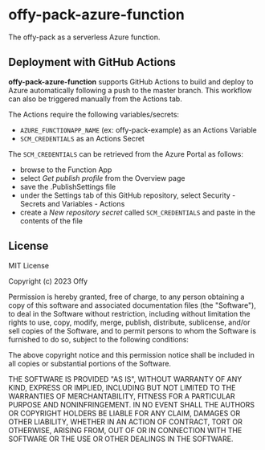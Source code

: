 offy-pack-azure-function
========================

The offy-pack as a serverless Azure function.


Deployment with GitHub Actions
------------------------------

__offy-pack-azure-function__ supports GitHub Actions to build and deploy to Azure automatically following a push to the master branch.  This workflow can also be triggered manually from the Actions tab.

The Actions require the following variables/secrets:
- `AZURE_FUNCTIONAPP_NAME` (ex: offy-pack-example) as an Actions Variable
- `SCM_CREDENTIALS` as an Actions Secret

The `SCM_CREDENTIALS` can be retrieved from the Azure Portal as follows:
- browse to the Function App
- select _Get publish profile_ from the Overview page
- save the .PublishSettings file
- under the Settings tab of this GitHub repository, select Security - Secrets and Variables - Actions
- create a _New repository secret_ called `SCM_CREDENTIALS` and paste in the contents of the file


License
-------

MIT License

Copyright (c) 2023 Offy

Permission is hereby granted, free of charge, to any person obtaining a copy of this software and associated documentation files (the "Software"), to deal in the Software without restriction, including without limitation the rights to use, copy, modify, merge, publish, distribute, sublicense, and/or sell copies of the Software, and to permit persons to whom the Software is furnished to do so, subject to the following conditions:

The above copyright notice and this permission notice shall be included in all copies or substantial portions of the Software.

THE SOFTWARE IS PROVIDED "AS IS", WITHOUT WARRANTY OF ANY KIND, EXPRESS OR 
IMPLIED, INCLUDING BUT NOT LIMITED TO THE WARRANTIES OF MERCHANTABILITY, 
FITNESS FOR A PARTICULAR PURPOSE AND NONINFRINGEMENT. IN NO EVENT SHALL THE 
AUTHORS OR COPYRIGHT HOLDERS BE LIABLE FOR ANY CLAIM, DAMAGES OR OTHER 
LIABILITY, WHETHER IN AN ACTION OF CONTRACT, TORT OR OTHERWISE, ARISING FROM, 
OUT OF OR IN CONNECTION WITH THE SOFTWARE OR THE USE OR OTHER DEALINGS IN 
THE SOFTWARE.